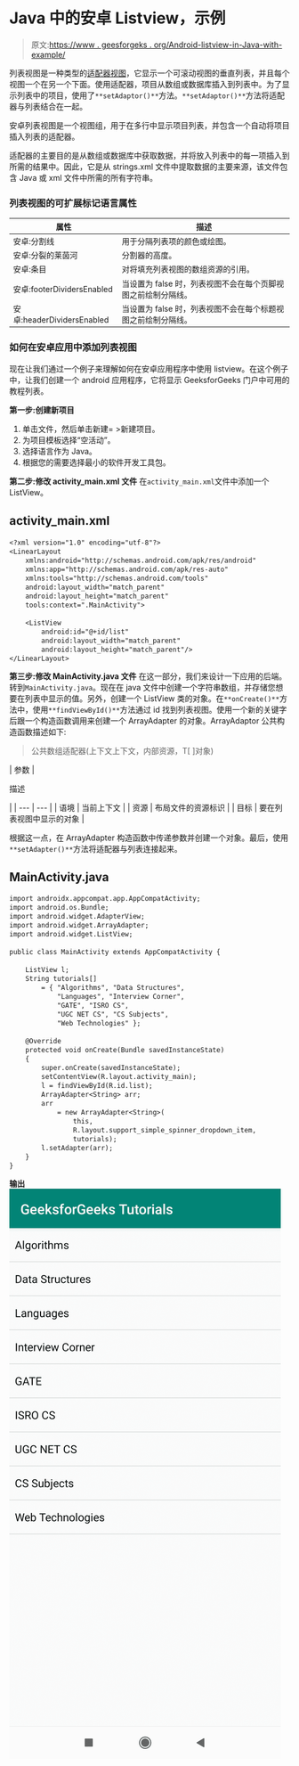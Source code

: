 # Java 中的安卓 Listview，示例

> 原文:[https://www . geesforgeks . org/Android-listview-in-Java-with-example/](https://www.geeksforgeeks.org/android-listview-in-java-with-example/)

列表视图是一种类型的[适配器视图](https://developer.android.com/reference/android/widget/AdapterView)，它显示一个可滚动视图的垂直列表，并且每个视图一个在另一个下面。使用适配器，项目从数组或数据库插入到列表中。为了显示列表中的项目，使用了`**setAdaptor()**`方法。`**setAdaptor()**`方法将适配器与列表结合在一起。

安卓列表视图是一个视图组，用于在多行中显示项目列表，并包含一个自动将项目插入列表的适配器。

适配器的主要目的是从数组或数据库中获取数据，并将放入列表中的每一项插入到所需的结果中。因此，它是从 strings.xml 文件中提取数据的主要来源，该文件包含 Java 或 xml 文件中所需的所有字符串。

### 列表视图的可扩展标记语言属性

| 属性 | 描述 |
| --- | --- |
| 安卓:分割线 | 用于分隔列表项的颜色或绘图。 |
| 安卓:分裂的莱茵河 | 分割器的高度。 |
| 安卓:条目 | 对将填充列表视图的数组资源的引用。 |
| 安卓:footerDividersEnabled | 当设置为 false 时，列表视图不会在每个页脚视图之前绘制分隔线。 |
| 安卓:headerDividersEnabled | 当设置为 false 时，列表视图不会在每个标题视图之前绘制分隔线。 |

### 如何在安卓应用中添加列表视图

现在让我们通过一个例子来理解如何在安卓应用程序中使用 listview。在这个例子中，让我们创建一个 android 应用程序，它将显示 GeeksforGeeks 门户中可用的教程列表。

**第一步:创建新项目**

1.  单击文件，然后单击新建= >新建项目。
2.  为项目模板选择“空活动”。
3.  选择语言作为 Java。
4.  根据您的需要选择最小的软件开发工具包。

**第二步:修改 activity_main.xml 文件**
在`activity_main.xml`文件中添加一个 ListView。

## activity_main.xml

```
<?xml version="1.0" encoding="utf-8"?>
<LinearLayout 
    xmlns:android="http://schemas.android.com/apk/res/android"
    xmlns:app="http://schemas.android.com/apk/res-auto"
    xmlns:tools="http://schemas.android.com/tools"
    android:layout_width="match_parent"
    android:layout_height="match_parent"
    tools:context=".MainActivity">

    <ListView
        android:id="@+id/list"
        android:layout_width="match_parent"
        android:layout_height="match_parent"/>
</LinearLayout>
```

**第三步:修改 MainActivity.java 文件**
在这一部分，我们来设计一下应用的后端。转到`MainActivity.java`。现在在 java 文件中创建一个字符串数组，并存储您想要在列表中显示的值。另外，创建一个 ListView 类的对象。在`**onCreate()**`方法中，使用`**findViewById()**`方法通过 id 找到列表视图。使用一个新的关键字后跟一个构造函数调用来创建一个 ArrayAdapter 的对象。ArrayAdaptor 公共构造函数描述如下:

> 公共数组适配器(上下文上下文，内部资源，T[ ]对象)

| 参数 | 

描述

 |
| --- | --- |
| 语境 | 当前上下文 |
| 资源 | 布局文件的资源标识 |
| 目标 | 要在列表视图中显示的对象 |

根据这一点，在 ArrayAdapter 构造函数中传递参数并创建一个对象。最后，使用`**setAdapter()**`方法将适配器与列表连接起来。

## MainActivity.java

```
import androidx.appcompat.app.AppCompatActivity;
import android.os.Bundle;
import android.widget.AdapterView;
import android.widget.ArrayAdapter;
import android.widget.ListView;

public class MainActivity extends AppCompatActivity {

    ListView l;
    String tutorials[]
        = { "Algorithms", "Data Structures",
            "Languages", "Interview Corner",
            "GATE", "ISRO CS",
            "UGC NET CS", "CS Subjects",
            "Web Technologies" };

    @Override
    protected void onCreate(Bundle savedInstanceState)
    {
        super.onCreate(savedInstanceState);
        setContentView(R.layout.activity_main);
        l = findViewById(R.id.list);
        ArrayAdapter<String> arr;
        arr
            = new ArrayAdapter<String>(
                this,
                R.layout.support_simple_spinner_dropdown_item,
                tutorials);
        l.setAdapter(arr);
    }
}
```

**输出**
![output-screen](img/16f2c49cba574b244d7de51034e714dd.png)